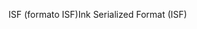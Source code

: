 <span data-ttu-id="d9b20-101">ISF (formato ISF)</span><span class="sxs-lookup"><span data-stu-id="d9b20-101">Ink Serialized Format (ISF)</span></span>